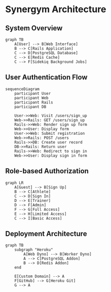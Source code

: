 # Synergym Architecture

## System Overview

```mermaid
graph TB
    A[User] --> B[Web Interface]
    B --> C[Rails Application]
    C --> D[PostgreSQL Database]
    C --> E[Redis Cache]
    C --> F[Sidekiq Background Jobs]
```

## User Authentication Flow

```mermaid
sequenceDiagram
    participant User
    participant Web
    participant Rails
    participant DB
    
    User->>Web: Visit /users/sign_up
    Web->>Rails: GET /users/sign_up
    Rails->>Web: Render sign up form
    Web->>User: Display form
    User->>Web: Submit registration
    Web->>Rails: POST /users
    Rails->>DB: Create user record
    DB->>Rails: Return user
    Rails->>Web: Redirect to sign in
    Web->>User: Display sign in form
```

## Role-based Authorization

```mermaid
graph LR
    A[Guest] --> B[Sign Up]
    B --> C[Athlete]
    C --> D[Sign In]
    D --> E[Trainer]
    D --> F[Admin]
    F --> G[Full Access]
    E --> H[Limited Access]
    C --> I[Basic Access]
```

## Deployment Architecture

```mermaid
graph TB
    subgraph "Heroku"
        A[Web Dyno] --> B[Worker Dyno]
        A --> C[PostgreSQL Addon]
        B --> D[Redis Addon]
    end
    
    E[Custom Domain] --> A
    F[GitHub] --> G[Heroku Git]
    G --> A
